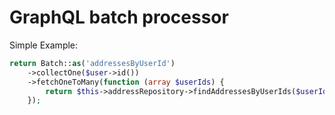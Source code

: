 GraphQL batch processor
===

Simple Example:

```php
return Batch::as('addressesByUserId')
    ->collectOne($user->id())
    ->fetchOneToMany(function (array $userIds) {
        return $this->addressRepository->findAddressesByUserIds($userIds);
    });
```